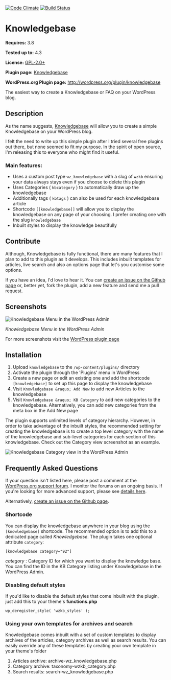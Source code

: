 [![Code Climate](https://codeclimate.com/github/WebberZone/knowledgebase/badges/gpa.svg)](https://codeclimate.com/github/WebberZone/knowledgebase) [![Build Status](https://travis-ci.org/WebberZone/knowledgebase.svg?branch=master)](https://travis-ci.org/WebberZone/knowledgebase)

# Knowledgebase

__Requires:__ 3.8

__Tested up to:__ 4.3

__License:__ [GPL-2.0+](http://www.gnu.org/licenses/gpl-2.0.html)

__Plugin page:__ [Knowledgebase](https://webberzone.com/plugins/knowledgebase/)

__WordPress.org Plugin page:__ http://wordpress.org/plugin/knowledgebase

The easiest way to create a Knowledgebase or FAQ on your WordPress blog.

## Description

As the name suggests, [Knowledgebase](https://webberzone.com/plugins/knowledgebase/) will allow you to create a simple Knowledgebase on your WordPress blog.

I felt the need to write up this simple plugin after I tried several free plugins out there, but none seemed to fit my purpose. In the spirit of open source, I'm releasing this to everyone who might find it useful.

### Main features:

* Uses a custom post type `wz_knowledgebase` with a slug of `wzkb` ensuring your data always stays even if you choose to delete this plugin
* Uses Categories ( `kbcategory` ) to automatically draw up the knowledgebase
* Additionally tags ( `kbtags` ) can also be used for each knowledgebase article
* Shortcode `[[knowledgebase]]` will allow you to display the knowledgebase on any page of your choosing. I prefer creating one with the slug `knowledgebase`
* Inbuilt styles to display the knowledge beautifully

## Contribute

Although, Knowledgebase is fully functional, there are many features that I plan to add to this plugin as it develops. This includes inbuilt templates for articles, live search and also an options page that let's you customise some options.

If you have an idea, I'd love to hear it. You can [create an issue on the Github page](https://github.com/WebberZone/knowledgebase/issues) or, better yet, fork the plugin, add a new feature and send me a pull request.


## Screenshots
![Knowledgebase Menu in the WordPress Admin](https://raw.githubusercontent.com/WebberZone/knowledgebase/master/assets/screenshot-1.png)

_Knowledgebase Menu in the WordPress Admin_

For more screenshots visit the <a href="http://wordpress.org/plugins/knowledgebase/screenshots/">WordPress plugin page</a>


## Installation

1. Upload `knowledgebase` to the `/wp-content/plugins/` directory
2. Activate the plugin through the 'Plugins' menu in WordPress
3. Create a new page or edit an existing one and add the shortcode `[knowledgebase]` to set up this page to display the knowledgebase
4. Visit `Knowledgebase &raquo; Add New` to add new Articles to the knowledgebase
5. Visit `Knowledgebase &raquo; KB Category` to add new categories to the knowledgebase. Alternatively, you can add new categories from the meta box in the Add New page

The plugin supports unlimited levels of category hierarchy. However, in order to take advantage of the inbuilt styles, the recommended setting for creating the knowledgebase is to create a top level category with the name of the knowledgebase and sub-level categories for each section of this knowledgebase. Check out the Category view screenshot as an example.

![Knowledgebase Category view in the WordPress Admin](https://raw.githubusercontent.com/WebberZone/knowledgebase/master/assets/screenshot-3.png)



## Frequently Asked Questions

If your question isn't listed here, please post a comment at the <a href="http://wordpress.org/support/plugin/knowledgebase">WordPress.org support forum</a>. I monitor the forums on an ongoing basis. If you're looking for more advanced support, please see <a href="http://ajaydsouza.com/support/">details here</a>.

Alternatively, [create an issue on the Github page](https://github.com/WebberZone/knowledgebase/issues).

### Shortcode

You can display the knowledgebase anywhere in your blog using the `[knowledgebase]` shortcode. The recommended option is to add this to a dedicated page called *Knowledgebase*. The plugin takes one optional attribute `category`:

```
[knowledgebase category="92"]
```

*category* : Category ID for which you want to display the knowledge base. You can find the ID in the KB Category listing under Knowledgebase in the WordPress Admin.

### Disabling default styles

If you'd like to disable the default styles that come inbuilt with the plugin, just add this to your theme's **functions.php**

```
wp_deregister_style( 'wzkb_styles' );
```


### Using your own templates for archives and search

Knowledgebase comes inbuilt with a set of custom templates to display archives of the articles, category archives as well as search results. You can easily override any of these templates by creating your own template in your theme's folder

1. Articles archive: archive-wz_knowledgebase.php
2. Category archive: taxonomy-wzkb_category.php
3. Search results: search-wz_knowledgebase.php



